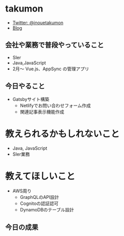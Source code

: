 # takumon

* [Twitter: @inouetakumon](https://twitter.com/inouetakumon?lang=ja)
* [Blog](https://takumon.com)

## 会社や業務で普段やっていること

* SIer
* Java,JavaScript
* 2月～ Vue.js、AppSync の管理アプリ

## 今日やること

* Gatsbyサイト構築
    * Netlifyでお問い合わせフォーム作成
    * 関連記事表示機能作成

# 教えられるかもしれないこと

* Java, JavaScript
* SIer業務

# 教えてほしいこと

* AWS周り
  * GraphQLのAPI設計
  * Cognitoの認証認可
  * DynamoDBのテーブル設計

## 今日の成果
